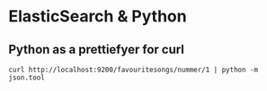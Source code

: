 # ElasticSearch & Python

## Python as a prettiefyer for curl

    curl http://localhost:9200/favouritesongs/nummer/1 | python -m json.tool



